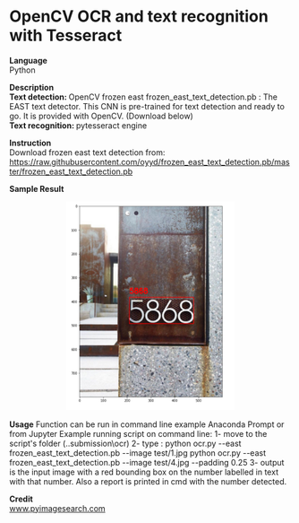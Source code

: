 # OpenCV OCR and text recognition with Tesseract

<b>Language</b><br>
Python

<b>Description</b><br>
<b>Text detection: </b>OpenCV frozen east
frozen_east_text_detection.pb : The EAST text detector. This CNN  is pre-trained for text detection and ready to go. It is provided with OpenCV. (Download below) <br>
<b>Text recognition: </b> pytesseract engine

<b>Instruction</b><br>
Download frozen east text detection from:
https://raw.githubusercontent.com/oyyd/frozen_east_text_detection.pb/master/frozen_east_text_detection.pb

<b>Sample Result</b>
<br><center>
<img src="https://github.com/tgalala/Simple-OCR/blob/master/images/sample.png?raw=true" width="300">
</center>


<b>Usage</b>
Function can be run in command line example Anaconda Prompt or from Jupyter
Example running script on command line:
	1- move to the script's folder (..submission\ocr)
	2- type :
		python ocr.py --east frozen_east_text_detection.pb --image test/1.jpg
		python ocr.py --east frozen_east_text_detection.pb --image test/4.jpg --padding 0.25
	3- output is the input image with a red bounding box on the number labelled in text with that number. Also a report is printed in cmd with the number detected. 
  
  
<b>Credit</b><br>
www.pyimagesearch.com
